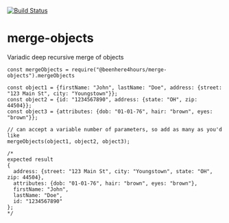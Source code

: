 [![Build Status](https://travis-ci.org/beenhere4hours/merge-objects.svg?branch=master)](https://travis-ci.org/beenhere4hours/merge-objects)

# merge-objects
Variadic deep recursive merge of objects


```
const mergeObjects = require("@beenhere4hours/merge-objects").mergeObjects

const object1 = {firstName: "John", lastName: "Doe", address: {street: "123 Main St", city: "Youngstown"}};
const object2 = {id: "1234567890", address: {state: "OH", zip: 44504}};
const object3 = {attributes: {dob: "01-01-76", hair: "brown", eyes: "brown"}};

// can accept a variable number of parameters, so add as many as you'd like
mergeObjects(object1, object2, object3);

/*
expected result
{
  address: {street: "123 Main St", city: "Youngstown", state: "OH", zip: 44504},
  attributes: {dob: "01-01-76", hair: "brown", eyes: "brown"},
  firstName: "John",
  lastName: "Doe",
  id: "1234567890"
};
*/


```

